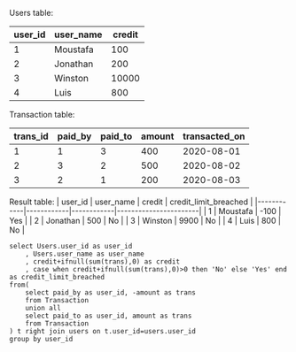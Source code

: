 Users table:


| user_id    | user_name    | credit      |
|  ------    | ------------  |------------|
| 1          | Moustafa     | 100         |
| 2          | Jonathan     | 200         |
| 3          | Winston      | 10000       |
| 4          | Luis         | 800         |

Transaction table:

| trans_id   | paid_by    | paid_to    | amount   | transacted_on |
|------------|------------|------------|----------|---------------|
| 1          | 1          | 3          | 400      | 2020-08-01    |
| 2          | 3          | 2          | 500      | 2020-08-02    |
| 3          | 2          | 1          | 200      | 2020-08-03    |

Result table:
| user_id    | user_name  | credit     | credit_limit_breached |
|------------|------------|------------|-----------------------|
| 1          | Moustafa   | -100       | Yes                   |
| 2          | Jonathan   | 500        | No                    |
| 3          | Winston    | 9900       | No                    |
| 4          | Luis       | 800        | No                    |


```
select Users.user_id as user_id 
    , Users.user_name as user_name 
    , credit+ifnull(sum(trans),0) as credit
    , case when credit+ifnull(sum(trans),0)>0 then 'No' else 'Yes' end as credit_limit_breached
from(
    select paid_by as user_id, -amount as trans
    from Transaction
    union all
    select paid_to as user_id, amount as trans
    from Transaction
) t right join users on t.user_id=users.user_id
group by user_id
```
